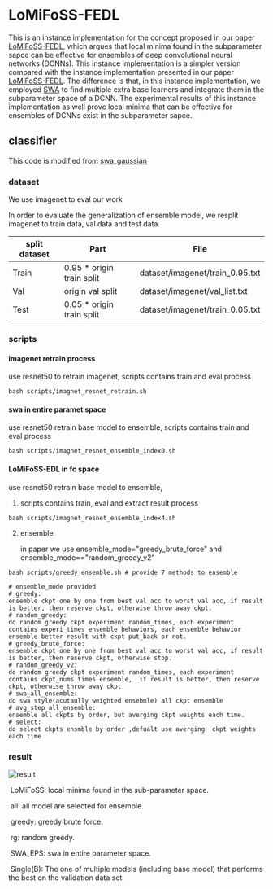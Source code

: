 # LoMiFoSS-FEDL
This is an instance implementation for the concept proposed in our paper [LoMiFoSS-FEDL](https://www.sciencedirect.com/science/article/abs/pii/S003132032030385X), which argues that local minima found in the subparameter sapce can be effective for ensembles of deep convolutional neural networks (DCNNs). This instance implementation is a simpler version compared with the instance implementation presented in our paper [LoMiFoSS-FEDL](https://www.sciencedirect.com/science/article/abs/pii/S003132032030385X). The difference is that, in this instance implementation, we employed [SWA](https://arxiv.org/abs/1803.05407) to find multiple extra base learners and integrate them in the subparameter space of a DCNN. The experimental results of this instance implementation as well prove local minima that can be effective for ensembles of DCNNs exist in the subparameter sapce.

## classifier

This code is modified from [swa_gaussian](https://github.com/wjmaddox/swa_gaussian)

### dataset

We use imagenet to eval our work

In order to evaluate the generalization of ensemble model,  we resplit imagenet to train data, val data and test data.

| split dataset | Part                      | File                            |
| ------------- | ------------------------- | ------------------------------- |
| Train         | 0.95 * origin train split | dataset/imagenet/train_0.95.txt |
| Val           | origin val split          | dataset/imagenet/val_list.txt   |
| Test          | 0.05 * origin train split | dataset/imagenet/train_0.05.txt |

### scripts

#### imagenet retrain process
use resnet50 to retrain imagenet, scripts contains train and eval process
```
bash scripts/imagnet_resnet_retrain.sh
```

####  swa in entire paramet space

use resnet50 retrain base model to ensemble, scripts contains train and eval process

```
bash scripts/imagnet_resnet_ensemble_index0.sh
```

#### LoMiFoSS-EDL in fc space

use resnet50 retrain base model to ensemble, 

1. scripts contains train, eval and extract result process

```
bash scripts/imagnet_resnet_ensemble_index4.sh
```

2. ensemble 

   in paper we use ensemble_mode="greedy_brute_force" and ensemble_mode=="random_greedy_v2"

```
bash scripts/greedy_ensemble.sh # provide 7 methods to ensemble

# ensemble_mode provided
# greedy: 
ensemble ckpt one by one from best val acc to worst val acc, if result is better, then reserve ckpt, otherwise throw away ckpt.
# random_greedy:   
do random greedy ckpt experiment random_times, each experiment contains experi_times ensemble behaviors, each ensemble behavior ensemble better result with ckpt put_back or not.
# greedy_brute_force:
ensemble ckpt one by one from best val acc to worst val acc, if result is better, then reserve ckpt, otherwise stop. 
# random_greedy_v2:
do random greedy ckpt experiment random_times, each experiment contains ckpt_nums times ensemble,  if result is better, then reserve ckpt, otherwise throw away ckpt.
# swa_all_ensemble:
do swa style(acutaully weighted ensebmle) all ckpt ensemble
# avg_step_all_ensemble: 
ensemble all ckpts by order, but averging ckpt weights each time.
# select:
do select ckpts ensmble by order ,defualt use averging  ckpt weights each time
```

   

### result

![result](classifier/results/result.png)

​	LoMiFoSS: local minima found in the sub-parameter space. 

​	all: all model are selected for ensemble. 

​	greedy: greedy brute force. 

​	rg: random greedy. 

​	SWA_EPS: swa in entire parameter space.

​	Single(B): The one of multiple models (including base model) that performs the best on the validation data set.
